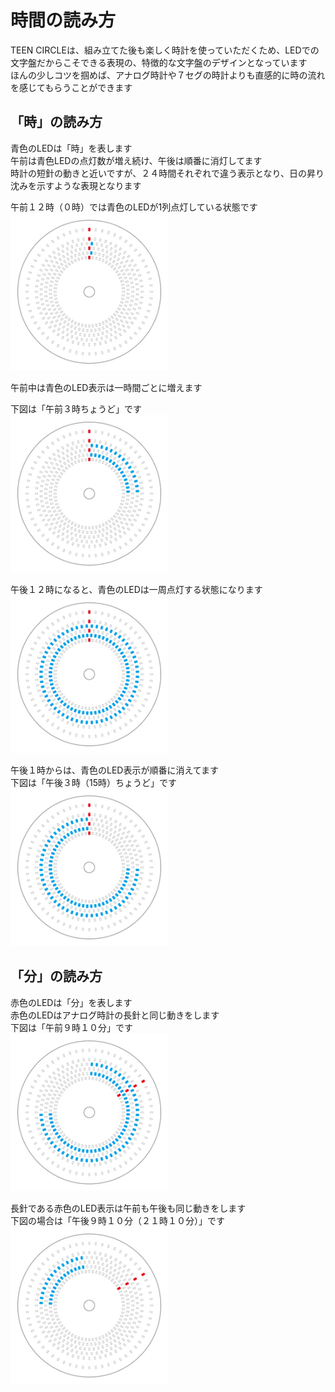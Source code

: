 # 時間の読み方

TEEN CIRCLEは、組み立てた後も楽しく時計を使っていただくため、LEDでの文字盤だからこそできる表現の、特徴的な文字盤のデザインとなっています  
ほんの少しコツを掴めば、アナログ時計や７セグの時計よりも直感的に時の流れを感じてもらうことができます  
  
## 「時」の読み方  
青色のLEDは「時」を表します  
午前は青色LEDの点灯数が増え続け、午後は順番に消灯してます  
時計の短針の動きと近いですが、２４時間それぞれで違う表示となり、日の昇り沈みを示すような表現となります  

午前１２時（０時）では青色のLEDが1列点灯している状態です  
<img src="../image/image_dial_01.jpg" width=50% title="文字盤_0:00"> 
  
午前中は青色のLED表示は一時間ごとに増えます  

下図は「午前３時ちょうど」です  
<img src="../image/image_dial_02.jpg" width=50% title="文字盤_3:00">  
  
午後１２時になると、青色のLEDは一周点灯する状態になります  
<img src="../image/image_dial_03.jpg" width=50% title="文字盤_12:00">  
  
午後１時からは、青色のLED表示が順番に消えてます  
下図は「午後３時（15時）ちょうど」です  
<img src="../image/image_dial_04.jpg" width=50% title="文字盤_15:00">  

## 「分」の読み方  
赤色のLEDは「分」を表します  
赤色のLEDはアナログ時計の長針と同じ動きをします  
下図は「午前９時１０分」です  
<img src="../image/image_dial_05.jpg" width=50% title="文字盤_9:10">  

長針である赤色のLED表示は午前も午後も同じ動きをします  
下図の場合は「午後９時１０分（２１時１０分）」です  
<img src="../image/image_dial_06.jpg" width=50% title="文字盤_21:10"> 
